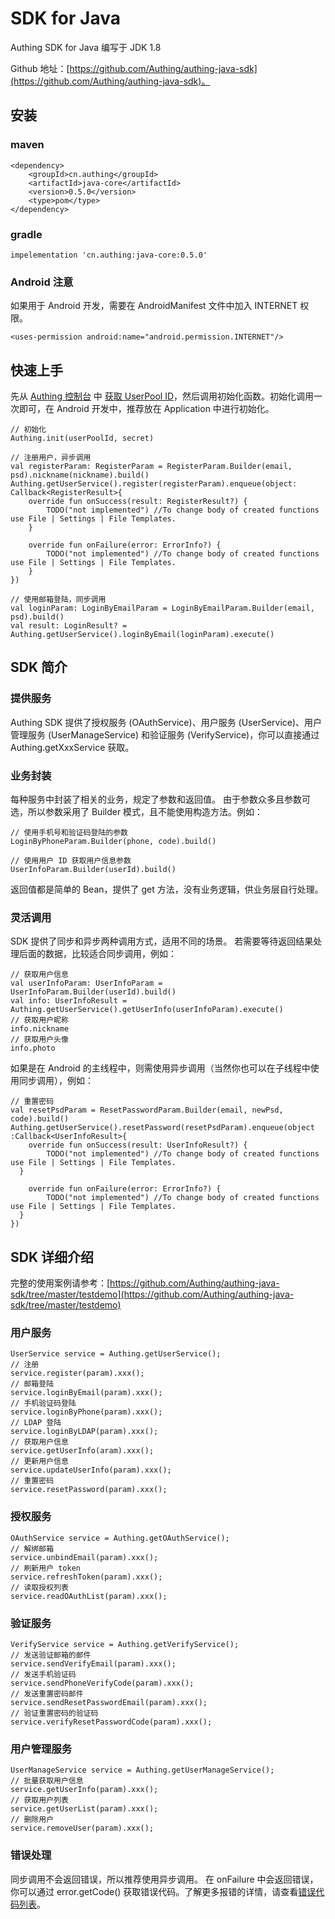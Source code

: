 # SDK for Java

Authing SDK for Java 编写于 JDK 1.8

Github 地址：[https://github.com/Authing/authing-java-sdk](https://github.com/Authing/authing-java-sdk)。

## 安装

### **maven**

```text
<dependency>
	<groupId>cn.authing</groupId>
	<artifactId>java-core</artifactId>
	<version>0.5.0</version>
	<type>pom</type>
</dependency>
```

### **gradle**

```text
impelementation 'cn.authing:java-core:0.5.0'
```

### **Android 注意**

如果用于 Android 开发，需要在 AndroidManifest 文件中加入 INTERNET 权限。

```text
<uses-permission android:name="android.permission.INTERNET"/>
```

## 快速上手

先从 [Authing 控制台](https://authing.cn/dashboard) 中 [获取 UserPool ID](https://docs.authing.cn/#/quick_start/howto)，然后调用初始化函数。初始化调用一次即可，在 Android 开发中，推荐放在 Application 中进行初始化。

```text
// 初始化
Authing.init(userPoolId, secret)

// 注册用户，异步调用
val registerParam: RegisterParam = RegisterParam.Builder(email, psd).nickname(nickname).build()
Authing.getUserService().register(registerParam).enqueue(object: Callback<RegisterResult>{
    override fun onSuccess(result: RegisterResult?) {
        TODO("not implemented") //To change body of created functions use File | Settings | File Templates.
    }

    override fun onFailure(error: ErrorInfo?) {
        TODO("not implemented") //To change body of created functions use File | Settings | File Templates.
    }
})

// 使用邮箱登陆，同步调用
val loginParam: LoginByEmailParam = LoginByEmailParam.Builder(email, psd).build()
val result: LoginResult? = Authing.getUserService().loginByEmail(loginParam).execute()
```

## SDK 简介

### **提供服务**

Authing SDK 提供了授权服务 \(OAuthService\)、用户服务 \(UserService\)、用户管理服务 \(UserManageService\) 和验证服务 \(VerifyService\)，你可以直接通过 Authing.getXxxService 获取。

### **业务封装**

每种服务中封装了相关的业务，规定了参数和返回值。 由于参数众多且参数可选，所以参数采用了 Builder 模式，且不能使用构造方法。例如：

```text
// 使用手机号和验证码登陆的参数
LoginByPhoneParam.Builder(phone, code).build()

// 使用用户 ID 获取用户信息参数
UserInfoParam.Builder(userId).build()
```

返回值都是简单的 Bean，提供了 get 方法，没有业务逻辑，供业务层自行处理。

### **灵活调用**

SDK 提供了同步和异步两种调用方式，适用不同的场景。 若需要等待返回结果处理后面的数据，比较适合同步调用，例如：

```text
// 获取用户信息
val userInfoParam: UserInfoParam = UserInfoParam.Builder(userId).build()
val info: UserInfoResult = Authing.getUserService().getUserInfo(userInfoParam).execute()
// 获取用户昵称
info.nickname
// 获取用户头像
info.photo
```

如果是在 Android 的主线程中，则需使用异步调用（当然你也可以在子线程中使用同步调用），例如：

```text
// 重置密码
val resetPsdParam = ResetPasswordParam.Builder(email, newPsd, code).build()
Authing.getUserService().resetPassword(resetPsdParam).enqueue(object :Callback<UserInfoResult>{
    override fun onSuccess(result: UserInfoResult?) {
        TODO("not implemented") //To change body of created functions use File | Settings | File Templates.
  }

    override fun onFailure(error: ErrorInfo?) {
        TODO("not implemented") //To change body of created functions use File | Settings | File Templates.
  }
})
```

## SDK 详细介绍

完整的使用案例请参考：[https://github.com/Authing/authing-java-sdk/tree/master/testdemo](https://github.com/Authing/authing-java-sdk/tree/master/testdemo)

### **用户服务**

```text
UserService service = Authing.getUserService();
// 注册
service.register(param).xxx();
// 邮箱登陆
service.loginByEmail(param).xxx();
// 手机验证码登陆
service.loginByPhone(param).xxx();
// LDAP 登陆
service.loginByLDAP(param).xxx();
// 获取用户信息
service.getUserInfo(aram).xxx();
// 更新用户信息
service.updateUserInfo(param).xxx();
// 重置密码
service.resetPassword(param).xxx();
```

### **授权服务**

```text
OAuthService service = Authing.getOAuthService();
// 解绑邮箱
service.unbindEmail(param).xxx();
// 刷新用户 token
service.refreshToken(param).xxx();
// 读取授权列表
service.readOAuthList(param).xxx();
```

### **验证服务**

```text
VerifyService service = Authing.getVerifyService();
// 发送验证邮箱的邮件
service.sendVerifyEmail(param).xxx();
// 发送手机验证码
service.sendPhoneVerifyCode(param).xxx();
// 发送重置密码邮件
service.sendResetPasswordEmail(param).xxx();
// 验证重置密码的验证码
service.verifyResetPasswordCode(param).xxx();
```

### **用户管理服务**

```text
UserManageService service = Authing.getUserManageService();
// 批量获取用户信息
service.getUserInfo(param).xxx();
// 获取用户列表
service.getUserList(param).xxx();
// 删除用户
service.removeUser(param).xxx();
```

### 错误处理

同步调用不会返回错误，所以推荐使用异步调用。 在 onFailure 中会返回错误，你可以通过 error.getCode\(\) 获取错误代码。了解更多报错的详情，请查看[错误代码列表](https://docs.authing.cn/authing/advanced/error-code)。

